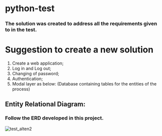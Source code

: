# python-test
### The solution was created to address all the requirements given to in the test.
# Suggestion to create a new solution 
1. Create a web application;
2. Log in and Log out;
3. Changing of password;
4. Authentication;
5. Modal layer as below: (Database containing tables for the entities of the process)

## Entity Relational Diagram:
### Follow the ERD developed in this project.
![test_alten2](https://user-images.githubusercontent.com/67196397/185820216-69621712-61a3-4197-9f9c-a80e54c818d5.png)
